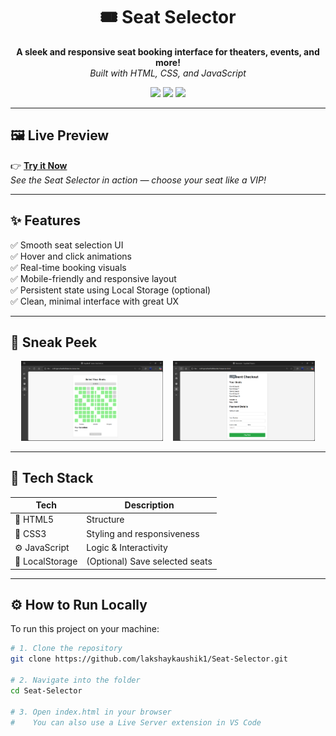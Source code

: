  <h1 align="center">🎟️ Seat Selector</h1>

<p align="center">
  <b>A sleek and responsive seat booking interface for theaters, events, and more!</b><br/>
  <i>Built with HTML, CSS, and JavaScript</i>
</p>

<p align="center">
  <a href="LICENSE"><img src="https://img.shields.io/github/license/lakshaykaushik1/Seat-Selector?cacheSeconds=1" /></a>
  <img src="https://img.shields.io/github/repo-size/lakshaykaushik1/Seat-Selector" />
  <img src="https://img.shields.io/github/last-commit/lakshaykaushik1/Seat-Selector" />
</p>

---

## 🖼️ Live Preview

👉 **[Try it Now](https://lakshaykaushik1.github.io/Seat-Selector/)**  
_See the Seat Selector in action — choose your seat like a VIP!_

---

## ✨ Features

✅ Smooth seat selection UI  
✅ Hover and click animations  
✅ Real-time booking visuals  
✅ Mobile-friendly and responsive layout  
✅ Persistent state using Local Storage (optional)  
✅ Clean, minimal interface with great UX

---

## 📸 Sneak Peek

<p align="center">
  <img src="Home.png" alt="Home View" width="45%" />
  &nbsp;&nbsp;
  <img src="transaction1.png" alt="Transaction View" width="45%" />
</p>

---

## 🧰 Tech Stack

<table>
  <thead>
    <tr>
      <th>Tech</th>
      <th>Description</th>
    </tr>
  </thead>
  <tbody>
    <tr>
      <td>🧱 HTML5</td>
      <td>Structure</td>
    </tr>
    <tr>
      <td>🎨 CSS3</td>
      <td>Styling and responsiveness</td>
    </tr>
    <tr>
      <td>⚙️ JavaScript</td>
      <td>Logic & Interactivity</td>
    </tr>
    <tr>
      <td>💾 LocalStorage</td>
      <td>(Optional) Save selected seats</td>
    </tr>
  </tbody>
</table>

---

## ⚙️ How to Run Locally

To run this project on your machine:

```bash
# 1. Clone the repository
git clone https://github.com/lakshaykaushik1/Seat-Selector.git

# 2. Navigate into the folder
cd Seat-Selector

# 3. Open index.html in your browser
#    You can also use a Live Server extension in VS Code
